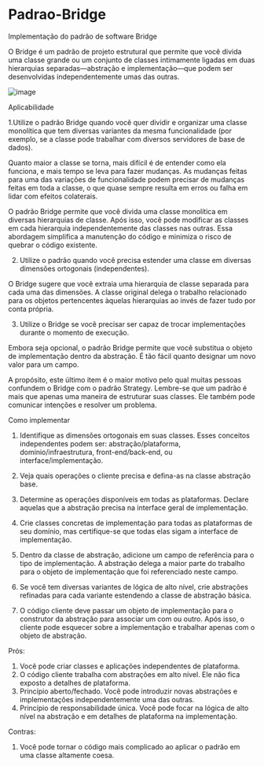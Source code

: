 # Padrao-Bridge
Implementação do padrão de software Bridge

O Bridge é um padrão de projeto estrutural que permite que você divida uma classe grande ou um conjunto de classes intimamente ligadas em duas hierarquias separadas—abstração e implementação—que podem ser desenvolvidas independentemente umas das outras.

![image](https://user-images.githubusercontent.com/88672689/205537360-5290b09e-9189-43ec-9615-344d2dc66c2e.png)

Aplicabilidade

 1.Utilize o padrão Bridge quando você quer dividir e organizar uma classe monolítica que tem diversas variantes da mesma funcionalidade (por exemplo, se a classe pode trabalhar com diversos servidores de base de dados).

  Quanto maior a classe se torna, mais difícil é de entender como ela funciona, e mais tempo se leva para fazer mudanças. As mudanças feitas para uma das variações de funcionalidade podem precisar de mudanças feitas em toda a classe, o que quase sempre resulta em erros ou falha em lidar com efeitos colaterais.

  O padrão Bridge permite que você divida uma classe monolítica em diversas hierarquias de classe. Após isso, você pode modificar as classes em cada hierarquia independentemente das classes nas outras. Essa abordagem simplifica a manutenção do código e minimiza o risco de quebrar o código existente.
  
 2. Utilize o padrão quando você precisa estender uma classe em diversas dimensões ortogonais (independentes).

  O Bridge sugere que você extraia uma hierarquia de classe separada para cada uma das dimensões. A classe original delega o trabalho relacionado para os objetos pertencentes àquelas hierarquias ao invés de fazer tudo por conta própria.
  
 3. Utilize o Bridge se você precisar ser capaz de trocar implementações durante o momento de execução.

  Embora seja opcional, o padrão Bridge permite que você substitua o objeto de implementação dentro da abstração. É tão fácil quanto designar um novo valor para um campo.

  A propósito, este último item é o maior motivo pelo qual muitas pessoas confundem o Bridge com o padrão Strategy. Lembre-se que um padrão é mais que apenas uma maneira de estruturar suas classes. Ele também pode comunicar intenções e resolver um problema.
  
Como implementar
1. Identifique as dimensões ortogonais em suas classes. Esses conceitos independentes podem ser: abstração/plataforma, domínio/infraestrutura, front-end/back-end, ou interface/implementação.

2. Veja quais operações o cliente precisa e defina-as na classe abstração base.

3. Determine as operações disponíveis em todas as plataformas. Declare aquelas que a abstração precisa na interface geral de implementação.

4. Crie classes concretas de implementação para todas as plataformas de seu domínio, mas certifique-se que todas elas sigam a interface de implementação.

5. Dentro da classe de abstração, adicione um campo de referência para o tipo de implementação. A abstração delega a maior parte do trabalho para o objeto de implementação que foi referenciado neste campo.

6. Se você tem diversas variantes de lógica de alto nível, crie abstrações refinadas para cada variante estendendo a classe de abstração básica.

7. O código cliente deve passar um objeto de implementação para o construtor da abstração para associar um com ou outro. Após isso, o cliente pode esquecer sobre a implementação e trabalhar apenas com o objeto de abstração.

Prós:
  1. Você pode criar classes e aplicações independentes de plataforma.
  2. O código cliente trabalha com abstrações em alto nível. Ele não fica exposto a detalhes de plataforma.
  3. Princípio aberto/fechado. Você pode introduzir novas abstrações e implementações independentemente uma das outras.
  4. Princípio de responsabilidade única. Você pode focar na lógica de alto nível na abstração e em detalhes de plataforma na implementação.
 
Contras:
  1. Você pode tornar o código mais complicado ao aplicar o padrão em uma classe altamente coesa.
